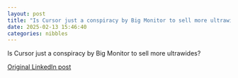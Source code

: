 ```yaml
---
layout: post
title: "Is Cursor just a conspiracy by Big Monitor to sell more ultrawides?"
date: 2025-02-13 15:46:40
categories: nibbles
---
```


Is Cursor just a conspiracy by Big Monitor to sell more ultrawides?

[Original LinkedIn post](https://www.linkedin.com/feed/update/urn%3Ali%3Ashare%3A7295830748844961793)
